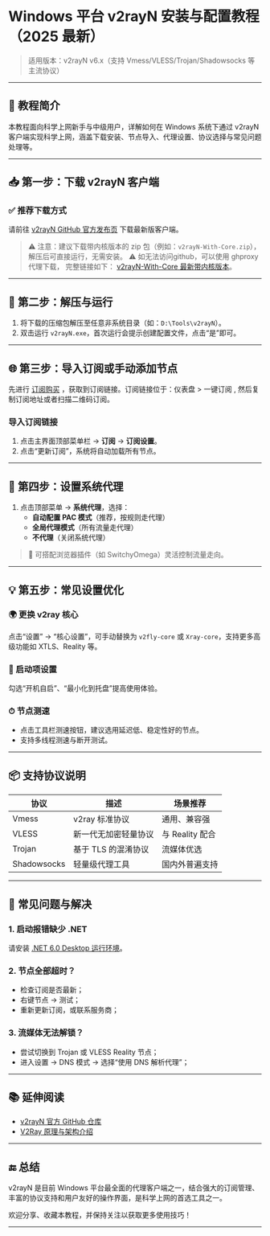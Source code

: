 # Windows 平台 v2rayN 安装与配置教程（2025 最新）

> 适用版本：v2rayN v6.x（支持 Vmess/VLESS/Trojan/Shadowsocks 等主流协议）

---

## 📌 教程简介

本教程面向科学上网新手与中级用户，详解如何在 Windows 系统下通过 v2rayN 客户端实现科学上网，涵盖下载安装、节点导入、代理设置、协议选择与常见问题处理等。

---

## 📥 第一步：下载 v2rayN 客户端

### ✅ 推荐下载方式

请前往 [v2rayN GitHub 官方发布页](https://github.com/2dust/v2rayN/releases) 下载最新版客户端。

> ⚠️ 注意：建议下载带内核版本的 zip 包（例如：`v2rayN-With-Core.zip`），解压后可直接运行，无需安装。
> ⚠️ 如无法访问github，可以使用 ghproxy 代理下载， 完整链接如下： [v2rayN-With-Core 最新带内核版本](https://ghfast.top/https://github.com/2dust/v2rayN/releases/download/6.60/v2rayN-With-Core.zip)。
---

## 🔧 第二步：解压与运行

1. 将下载的压缩包解压至任意非系统目录（如：`D:\Tools\v2rayN`）。
2. 双击运行 `v2rayN.exe`，首次运行会提示创建配置文件，点击“是”即可。

---

## 🌐 第三步：导入订阅或手动添加节点

先进行 [订阅购买](https://shortlink.20250812.xyz/1) ，获取到订阅链接。订阅链接位于：仪表盘 > 一键订阅 , 然后复制订阅地址或者扫描二维码订阅。

### 导入订阅链接

1. 点击主界面顶部菜单栏 → **订阅** → **订阅设置**。
3. 点击“更新订阅”，系统将自动加载所有节点。

---

## 🚀 第四步：设置系统代理

1. 点击顶部菜单 → **系统代理**，选择：
   - **自动配置 PAC 模式**（推荐，按规则走代理）
   - **全局代理模式**（所有流量走代理）
   - **不代理**（关闭系统代理）

> 📌 可搭配浏览器插件（如 SwitchyOmega）灵活控制流量走向。

---

## 💡 第五步：常见设置优化

### 🌍 更换 v2ray 核心

点击“设置” → “核心设置”，可手动替换为 `v2fly-core` 或 `Xray-core`，支持更多高级功能如 XTLS、Reality 等。

### 📜 启动项设置

勾选“开机自启”、“最小化到托盘”提高使用体验。

### ⏱ 节点测速

- 点击工具栏测速按钮，建议选用延迟低、稳定性好的节点。
- 支持多线程测速与断开测试。

---

## 📦 支持协议说明

| 协议     | 描述                      | 场景推荐         |
|----------|---------------------------|------------------|
| Vmess    | v2ray 标准协议            | 通用、兼容强     |
| VLESS    | 新一代无加密轻量协议      | 与 Reality 配合  |
| Trojan   | 基于 TLS 的混淆协议       | 流媒体优选       |
| Shadowsocks | 轻量级代理工具        | 国内外普遍支持   |

---

## 🔄 常见问题与解决

### 1. 启动报错缺少 .NET

请安装 [.NET 6.0 Desktop 运行环境](https://dotnet.microsoft.com/zh-cn/download/dotnet/6.0)。

### 2. 节点全部超时？

- 检查订阅是否最新；
- 右键节点 → 测试；
- 重新更新订阅，或联系服务商；

### 3. 流媒体无法解锁？

- 尝试切换到 Trojan 或 VLESS Reality 节点；
- 进入设置 → DNS 模式 → 选择“使用 DNS 解析代理”；

---

## 📚 延伸阅读

- [v2rayN 官方 GitHub 仓库](https://github.com/2dust/v2rayN)
- [V2Ray 原理与架构介绍](https://www.v2fly.org/)

---

## 🔚 总结

v2rayN 是目前 Windows 平台最全面的代理客户端之一，结合强大的订阅管理、丰富的协议支持和用户友好的操作界面，是科学上网的首选工具之一。

欢迎分享、收藏本教程，并保持关注以获取更多使用技巧！

---
